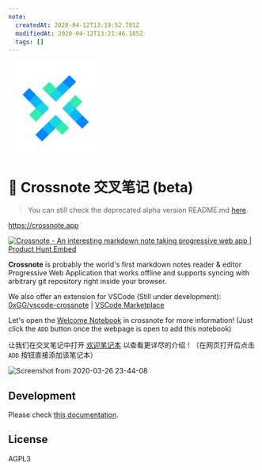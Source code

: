 ```yaml
---
note:
  createdAt: 2020-04-12T13:19:52.701Z
  modifiedAt: 2020-04-12T13:21:46.185Z
  tags: []
---
```


![](./public/logo192.png)

# 📝 Crossnote 交叉笔记 (beta)

> You can still check the deprecated alpha version README.md [here](./README.alpha.md).

https://crossnote.app

<a href="https://www.producthunt.com/posts/crossnote?utm_source=badge-featured&utm_medium=badge&utm_souce=badge-crossnote" target="_blank"><img src="https://api.producthunt.com/widgets/embed-image/v1/featured.svg?post_id=197331&theme=dark" alt="Crossnote - An interesting markdown note taking progressive web app | Product Hunt Embed" style="width: 250px; height: 54px;" width="250px" height="54px" /></a>

**Crossnote** is probably the world's first markdown notes reader & editor Progressive Web Application that works offline and supports syncing with arbitrary git repository right inside your browser.

We also offer an extension for VSCode (Still under development): [0xGG/vscode-crossnote](https://github.com/0xGG/vscode-crossnote) | [VSCode Marketplace](https://marketplace.visualstudio.com/items?itemName=shd101wyy.crossnote)

Let's open the [Welcome Notebook](https://crossnote.app/?repo=https%3A%2F%2Fgithub.com%2F0xGG%2Fwelcome-notebook&branch=master&filePath=README.md) in crossnote for more information! (Just click the `ADD` button once the webpage is open to add this notebook)

让我们在交叉笔记中打开 [欢迎笔记本](https://crossnote.app/?repo=https%3A%2F%2Fgithub.com%2F0xGG%2Fwelcome-notebook&branch=master&filePath=README.md) 以查看更详尽的介绍！（在网页打开后点击 `ADD` 按钮直接添加该笔记本）

![Screenshot from 2020-03-26 23-44-08](https://user-images.githubusercontent.com/1908863/77666346-cd2bf900-6fbb-11ea-9aee-395262c7e169.png)

## Development

Please check [this documentation](https://github.com/0xGG/welcome-notebook/tree/master/development).

## License

AGPL3
